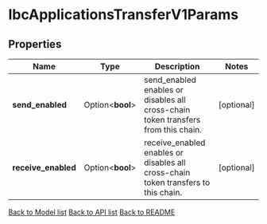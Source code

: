 # IbcApplicationsTransferV1Params

## Properties

Name | Type | Description | Notes
------------ | ------------- | ------------- | -------------
**send_enabled** | Option<**bool**> | send_enabled enables or disables all cross-chain token transfers from this chain. | [optional]
**receive_enabled** | Option<**bool**> | receive_enabled enables or disables all cross-chain token transfers to this chain. | [optional]

[Back to Model list](../README.md#documentation-for-models) [Back to API list](../README.md#documentation-for-api-endpoints) [Back to README](../README.md)


